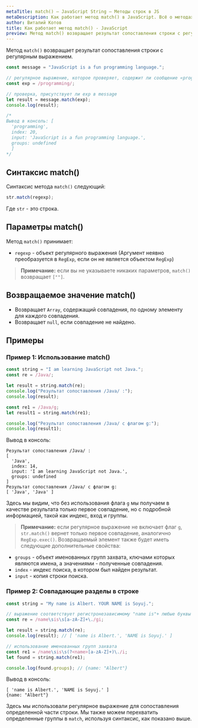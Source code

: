 ```yaml
---
metaTitle: match() – JavaScript String – Методы строк в JS
metaDescription: Как работает метод match() в JavaScript. Всё о методах работы со строками в JavaScript | База знаний PurpleSchool
author: Виталий Котов
title: Как работает метод match() - JavaScript
preview: Метод match() возвращает результат сопоставления строки с регулярным выражением...
---
```


Метод `match()` возвращает результат сопоставления строки с регулярным выражением.

```javascript
const message = "JavaScript is a fun programming language.";

// регулярное выражение, которое проверяет, содержит ли сообщение «programming»
const exp = /programming/;

// проверка, присутствует ли exp в message
let result = message.match(exp);
console.log(result);

/*
Вывод в консоль: [
  'programming',
  index: 20,
  input: 'JavaScript is a fun programming language.',
  groups: undefined
  ]
*/
```

## Синтаксис match()

Синтаксис метода `match()` следующий:

```javascript
str.match(regexp);
```

Где `str` - это строка.

## Параметры match()

Метод `match()` принимает:

- `regexp` - объект регулярного выражения (Аргумент неявно преобразуется в `RegExp`, если он не является объектом `RegExp`)

> **Примечание:** если вы не указываете никаких параметров, `match()` возвращает `[""]`.

## Возвращаемое значение match()

- Возвращает `Array`, содержащий совпадения, по одному элементу для каждого совпадения.
- Возвращает `null`, если совпадение не найдено.

## Примеры

### Пример 1: Использование match()

```javascript
const string = "I am learning JavaScript not Java.";
const re = /Java/;

let result = string.match(re);
console.log("Результат сопоставления /Java/ :");
console.log(result);

const re1 = /Java/g;
let result1 = string.match(re1);

console.log("Результат сопоставления /Java/ с флагом g:");
console.log(result1);
```

Вывод в консоль:

```
Результат сопоставления /Java/ :
[
  'Java',
  index: 14,
  input: 'I am learning JavaScript not Java.',
  groups: undefined
]
Результат сопоставления /Java/ с флагом g:
[ 'Java', 'Java' ]
```

Здесь мы видим, что без использования флага `g` мы получаем в качестве результата только первое совпадение, но с подробной информацией, такой как индекс, вход и группы.

> **Примечание:** если регулярное выражение не включает флаг `g`, `str.match()` вернет только первое совпадение, аналогично `RegExp.exec()`. Возвращаемый элемент также будет иметь следующие дополнительные свойства:

- `groups` - объект именованных групп захвата, ключами которых являются имена, а значениями - полученные совпадения.
- `index` - индекс поиска, в котором был найден результат.
- `input` - копия строки поиска.

### Пример 2: Совпадающие разделы в строке

```javascript
const string = "My name is Albert. YOUR NAME is Soyuj.";

// выражение соответствует регистронезависимому "name is"+ любые буквы до точки (.)
const re = /name\sis\s[a-zA-Z]+\./gi;

let result = string.match(re);
console.log(result); // [ 'name is Albert.', 'NAME is Soyuj.' ]

// использование именованных групп захвата
const re1 = /name\sis\s(?<name>[a-zA-Z]+)\./i;
let found = string.match(re1);

console.log(found.groups); // {name: "Albert"}
```

Вывод в консоль:

```
[ 'name is Albert.', 'NAME is Soyuj.' ]
{name: "Albert"}
```

Здесь мы использовали регулярное выражение для сопоставления определенной части строки. Мы также можем перехватить определенные группы в `match`, используя синтаксис, как показано выше.

